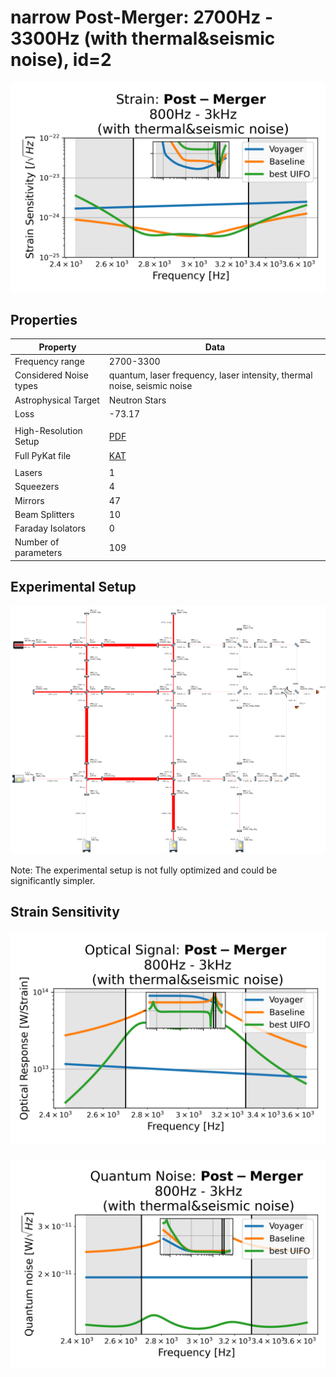# narrow Post-Merger: 2700Hz - 3300Hz (with thermal&seismic noise), id=2
<p align="center"><img src="strain.png" alt="Plot of Strain" width="666px"></p>

## Properties
| Property                              | Data                                                       |
| ------------------------------------- | ----------------------------------------------------------------- |
| Frequency range                   | 2700-3300 |
| Considered Noise types                   | quantum, laser frequency, laser intensity, thermal noise, seismic noise |
| Astrophysical Target                   | Neutron Stars |
| Loss               | -73.17 |
|               |  |
| High-Resolution Setup | [PDF](setup.pdf) |
| Full PyKat file       | [KAT](CFGS_1_-73.17_109_1565649963_0_7410838887.txt) |
|               |  |
| Lasers |  1 |
| Squeezers |  4 |
| Mirrors |  47 |
| Beam Splitters |  10 |
| Faraday Isolators |  0 |
| Number of parameters  | 109 |
## Experimental Setup
<p align="center"><img src="setup.png" alt="setup" width="666px"></p>

Note: The experimental setup is not fully optimized and could be significantly simpler.

## Strain Sensitivity<p align="center"><img src="signal.png" alt="Plot of Signal" width="666px"></p>

<p align="center"><img src="noise.png" alt="Plot of Noise" width="666px"></p>

